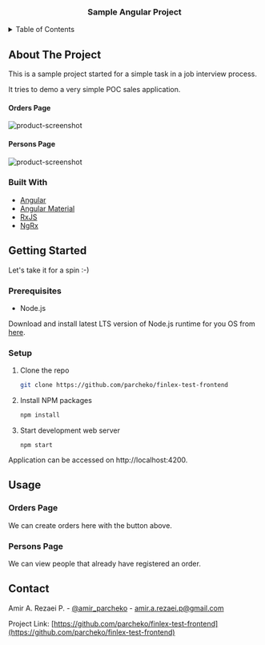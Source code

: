 <div id="top"></div>

<h3 align="center">Sample Angular Project</h3>

<details>
  <summary>Table of Contents</summary>
  <ol>
    <li>
      <a href="#about-the-project">About The Project</a>
      <ul>
        <li><a href="#built-with">Built With</a></li>
      </ul>
    </li>
    <li>
      <a href="#getting-started">Getting Started</a>
      <ul>
        <li><a href="#prerequisites">Prerequisites</a></li>
        <li><a href="#setup">Setup</a></li>
      </ul>
    </li>
    <li><a href="#usage">Usage</a>
      <ul>
        <li><a href="#orders-page">Orders Page</a></li>
        <li><a href="#persons-page">Persons Page</a></li>
      </ul>
  </li>
    <li>
        <a href="#contact">Contact</a>
    </li>
  </ol>
</details>

## About The Project

This is a sample project started for a simple task in a job interview process.

It tries to demo a very simple POC sales application.

#### Orders Page

![product-screenshot](https://example.com)

#### Persons Page

![product-screenshot](https://example.com)

### Built With

* [Angular](https://angular.io/)
* [Angular Material](https://material.angular.io/)
* [RxJS](https://rxjs.dev/)
* [NgRx](https://ngrx.io/)

## Getting Started

Let's take it for a spin :-)

### Prerequisites

* Node.js

Download and install latest LTS version of Node.js runtime for you OS from
[here](https://nodejs.org/en/download/).

### Setup

1. Clone the repo
   ```sh
   git clone https://github.com/parcheko/finlex-test-frontend
   ```
2. Install NPM packages
   ```sh
   npm install
   ```
3. Start development web server
   ```shell
   npm start
   ```
Application can be accessed on http://localhost:4200.

## Usage

### Orders Page

We can create orders here with the button above.

### Persons Page

We can view people that already have registered an order.

## Contact

Amir A. Rezaei P. - [@amir_parcheko](https://twitter.com/amir_parcheko) - amir.a.rezaei.p@gmail.com

Project Link: [https://github.com/parcheko/finlex-test-frontend](https://github.com/parcheko/finlex-test-frontend)
